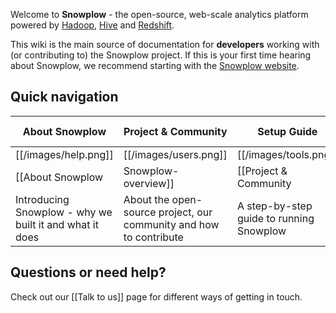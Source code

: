 Welcome to **Snowplow** - the open-source, web-scale analytics platform powered by [Hadoop][hadoop], [Hive][hive] and [Redshift][redshift].

This wiki is the main source of documentation for **developers** working with (or contributing to) the Snowplow project. If this is your first time hearing about Snowplow, we recommend starting with the [Snowplow website][website].

## Quick navigation

| About Snowplow             | Project & Community              | Setup Guide          | Technical Documentation                  |
|----------------------------|---------------------------------|-------------------------------|---------------------------|
| [[/images/help.png]] | [[/images/users.png]] | [[/images/tools.png]] | [[/images/database.png]] |
| [[About Snowplow|Snowplow-overview]] | [[Project & Community|Snowplow-project-and-community]]       | [[Setup Guide|Setting-up-Snowplow]] | [[Technical Documentation|Snowplow-technical-documentation]]|
| Introducing Snowplow - why we built it and what it does | About the open-source project, our community and how to contribute | A step-by-step guide to running Snowplow | Detailed technical documentation on Snowplow and its six sub-systems |

## Questions or need help?

Check out our [[Talk to us]] page for different ways of getting in touch.

[website]: http://snowplowanalytics.com
[hadoop]: http://hadoop.apache.org/
[hive]: http://hive.apache.org/
[redshift]: http://aws.amazon.com/redshift/